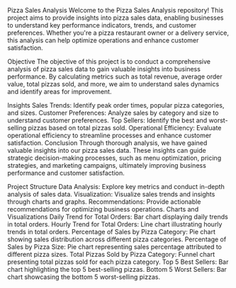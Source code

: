 Pizza Sales Analysis
Welcome to the Pizza Sales Analysis repository! This project aims to provide insights into pizza sales data, enabling businesses to understand key performance indicators, trends, and customer preferences. Whether you're a pizza restaurant owner or a delivery service, this analysis can help optimize operations and enhance customer satisfaction.

Objective
The objective of this project is to conduct a comprehensive analysis of pizza sales data to gain valuable insights into business performance. By calculating metrics such as total revenue, average order value, total pizzas sold, and more, we aim to understand sales dynamics and identify areas for improvement.

Insights
Sales Trends: Identify peak order times, popular pizza categories, and sizes.
Customer Preferences: Analyze sales by category and size to understand customer preferences.
Top Sellers: Identify the best and worst-selling pizzas based on total pizzas sold.
Operational Efficiency: Evaluate operational efficiency to streamline processes and enhance customer satisfaction.
Conclusion
Through thorough analysis, we have gained valuable insights into our pizza sales data. These insights can guide strategic decision-making processes, such as menu optimization, pricing strategies, and marketing campaigns, ultimately improving business performance and customer satisfaction.

Project Structure
Data Analysis: Explore key metrics and conduct in-depth analysis of sales data.
Visualization: Visualize sales trends and insights through charts and graphs.
Recommendations: Provide actionable recommendations for optimizing business operations.
Charts and Visualizations
Daily Trend for Total Orders: Bar chart displaying daily trends in total orders.
Hourly Trend for Total Orders: Line chart illustrating hourly trends in total orders.
Percentage of Sales by Pizza Category: Pie chart showing sales distribution across different pizza categories.
Percentage of Sales by Pizza Size: Pie chart representing sales percentage attributed to different pizza sizes.
Total Pizzas Sold by Pizza Category: Funnel chart presenting total pizzas sold for each pizza category.
Top 5 Best Sellers: Bar chart highlighting the top 5 best-selling pizzas.
Bottom 5 Worst Sellers: Bar chart showcasing the bottom 5 worst-selling pizzas.
